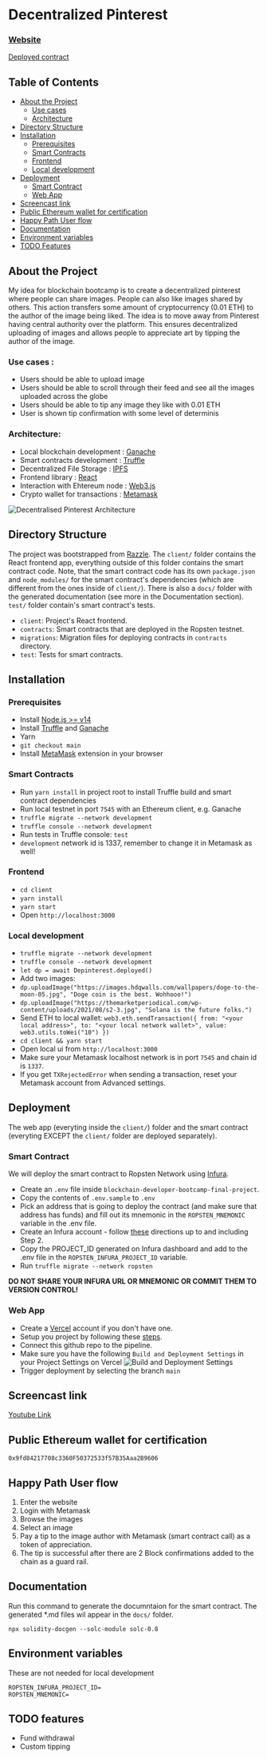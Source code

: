 # Decentralized Pinterest
### [Website](https://depinterest.vercel.app/)

[Deployed contract](https://ropsten.etherscan.io/address/0x0ecf210b6c62F790160bA346589267a6314aAE6b)

## Table of Contents
- [About the Project](#about-the-project)
    - [Use cases](#use-cases)
    - [Architecture](#architecture)
- [Directory Structure](#directory-structure)
- [Installation](#installation)
    - [Prerequisites](#prerequisites)
    - [Smart Contracts](#smart-contracts)
    - [Frontend](#frontend)
    - [Local development](#local-development)
- [Deployment](#deployment)
    - [Smart Contract](#smart-contract)
    - [Web App](#web-app)
- [Screencast link](#screencast-link)
- [Public Ethereum wallet for certification](#public-ethereum-wallet-for-certification)
- [Happy Path User flow](#happy-path-user-flow)
- [Documentation](#documentation)
- [Environment variables](#environment-variables)
- [TODO Features](#todo-features)

## About the Project
My idea for blockchain bootcamp is to create a decentralized pinterest where people can share images. People can also like images shared by others. This action transfers some amount of cryptocurrency (0.01 ETH) to the author of the image being liked.
The idea is to move away from Pinterest having central authority over the platform. This ensures decentralized uploading of images
and allows people to appreciate art by tipping the author of the image. 

### Use cases :
- Users should be able to upload image
- Users should be able to scroll through their feed and see all the images uploaded across the globe
- Users should be able to tip any image they like with 0.01 ETH
- User is shown tip confirmation with some level of determinis


### Architecture:
- Local blockchain development : [Ganache](https://www.trufflesuite.com/ganache)
- Smart contracts development : [Truffle](https://www.trufflesuite.com/truffle)
- Decentralized File Storage : [IPFS](https://ipfs.io/)
- Frontend library : [React](https://reactjs.org/)
- Interaction with Ehtereum node : [Web3.js](https://web3js.readthedocs.io/en/v1.5.2/#)
- Crypto wallet for transactions : [Metamask](https://metamask.io/)

![Decentralised Pinterest Architecture](./images/DepinterestArchitecture.png)


## Directory Structure
The project was bootstrapped from [Razzle](https://razzlejs.org/getting-started). The `client/` folder contains the React frontend app, everything outside of this folder contains the smart contract code. Note, that the smart contract code has its own `package.json` and `node_modules/` for the smart contract's dependencies (which are different from the ones inside of `client/`). There is also a `docs/` folder with the generated documentation (see more in the Documentation section). `test/` folder contain's smart contract's tests. 
- `client`: Project's React frontend.
- `contracts`: Smart contracts that are deployed in the Ropsten testnet.
- `migrations`: Migration files for deploying contracts in `contracts` directory.
- `test`: Tests for smart contracts.



## Installation

### Prerequisites

- Install [Node.js >= v14](https://nodejs.org/en/download/)
- Install [Truffle](https://www.trufflesuite.com/docs/truffle/getting-started/installation) and [Ganache](https://www.trufflesuite.com/ganache)
- Yarn
- `git checkout main`
- Install [MetaMask](https://metamask.io/) extension in your browser

### Smart Contracts

- Run `yarn install` in project root to install Truffle build and smart contract dependencies
- Run local testnet in port `7545` with an Ethereum client, e.g. Ganache
- `truffle migrate --network development`
- `truffle console --network development`
- Run tests in Truffle console: `test`
- `development` network id is 1337, remember to change it in Metamask as well!

### Frontend

- `cd client`
- `yarn install`
- `yarn start`
- Open `http://localhost:3000`

### Local development

- `truffle migrate --network development`
- `truffle console --network development`
- `let dp = await Depinterest.deployed()`
- Add two images:
- `dp.uploadImage("https://images.hdqwalls.com/wallpapers/doge-to-the-moon-05.jpg", "Doge coin is the best. Wohhooo!")`
- `dp.uploadImage("https://themarketperiodical.com/wp-content/uploads/2021/08/s2-3.jpg", "Solana is the future folks.")`
- Send ETH to local wallet: `web3.eth.sendTransaction({ from: "<your local address>", to: "<your local network wallet>", value: web3.utils.toWei("10") })`
- `cd client && yarn start`
- Open local ui from `http://localhost:3000`
- Make sure your Metamask localhost network is in port `7545` and chain id is `1337`.
- If you get `TXRejectedError` when sending a transaction, reset your Metamask account from Advanced settings.

## Deployment
The web app (everyting inside the `client/`) folder and the smart contract (everyting EXCEPT the `client/` folder are deployed separately). 

### Smart Contract
We will deploy the smart contract to Ropsten Network using [Infura](https://infura.io/). 
- Create an `.env` file inside `blockchain-developer-bootcamp-final-project`. 
- Copy the contents of `.env.sample` to `.env` 
- Pick an address that is going to deploy the contract (and make sure that address has funds) and fill out its mnemonic in the `ROPSTEN_MNEMONIC` variable in the .env file. 
- Create an Infura account - follow [these](https://blog.infura.io/getting-started-with-infura-28e41844cc89/) directions up to and including Step 2.
- Copy the PROJECT_ID generated on Infura dashboard and add to the .env file in the `ROPSTEN_INFURA_PROJECT_ID`  variable.
- Run `truffle migrate --network ropsten` 

**DO NOT SHARE YOUR INFURA URL OR MNEMONIC OR COMMIT THEM TO VERSION CONTROL!**

### Web App
- Create a [Vercel](https://vercel.com/) account if you don't have one. 
- Setup you project by following these [steps](https://vercel.com/docs/get-started). 
- Connect this github repo to the pipeline.
- Make sure you have the following `Build and Deployment Settings` in your Project Settings on Vercel
![Build and Deployment Settings](./images/BuildSettings.png)
- Trigger deployment by selecting the branch `main`

## Screencast link
[Youtube Link](https://www.youtube.com/watch?v=emnChd3ZPpI)

## Public Ethereum wallet for certification

`0x9fd84217708c3360F50372533f57B35Aaa2B9606`


## Happy Path User flow

1. Enter the website
2. Login with Metamask
3. Browse the images
4. Select an image
5. Pay a tip to the image author with Metamask (smart contract call) as a token of appreciation.
6. The tip is successful after there are 2 Block confirmations added to the chain as a guard rail.

## Documentation
Run this command to generate the documntaion for the smart contract. The generated \*.md files wil appear in the `docs/` folder. 
```
npx solidity-docgen --solc-module solc-0.8 
```

## Environment variables 
These are not needed for local development
```
ROPSTEN_INFURA_PROJECT_ID=
ROPSTEN_MNEMONIC=
```

## TODO features

- Fund withdrawal
- Custom tipping